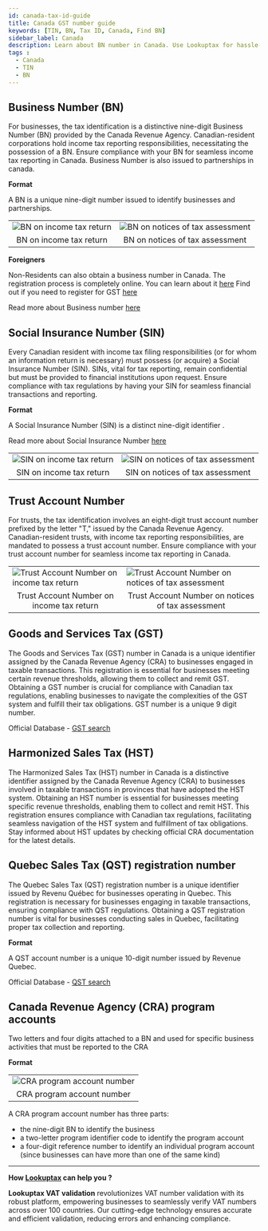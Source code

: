 ```yaml
---
id: canada-tax-id-guide
title: Canada GST number guide
keywords: [TIN, BN, Tax ID, Canada, Find BN]
sidebar_label: Canada
description: Learn about BN number in Canada. Use Lookuptax for hassle-free tax id validation in Canada and other 100+ countries
tags : 
  - Canada
  - TIN
  - BN
---
```


## Business Number (BN)
For businesses, the tax identification is a distinctive nine-digit Business Number (BN) provided by the Canada Revenue Agency. Canadian-resident corporations hold income tax reporting responsibilities, necessitating the possession of a BN. Ensure compliance with your BN for seamless income tax reporting in Canada. Business Number is also issued to partnerships in canada. 

**Format**

A BN is a unique nine-digit number issued  to identify businesses and partnerships.


<table align="center" border="0px" border-color="#dedede"><tr><td>
  <img src="/docs/img/taxid/bin.PNG" alt="BN on income tax return"/>
  </td><td>
  <img src="/docs/img/taxid/bin-1.PNG" alt="BN on notices of tax assessment"/>
  </td></tr>
  <tr><td align="center">BN on income tax return</td><td align="center">BN on notices of tax assessment</td></tr>
</table>


**Foreigners** 

Non-Residents can also obtain a business number in Canada. The registration process is completely online. You can learn about it [here](https://www.canada.ca/en/revenue-agency/services/tax/businesses/topics/registering-your-business/register.html#NR-BN_AccRegistrtn_Webform) Find out if you need to register for GST [here](https://www.canada.ca/en/revenue-agency/services/tax/businesses/topics/gst-hst-businesses/digital-economy-gsthst/find-out-need-register.html)

Read more about Business number [here](https://www.canada.ca/en/services/taxes/business-number.html)

## Social Insurance Number (SIN)
Every Canadian resident with income tax filing responsibilities (or for whom an information return is necessary) must possess (or acquire) a Social Insurance Number (SIN). SINs, vital for tax reporting, remain confidential but must be provided to financial institutions upon request. Ensure compliance with tax regulations by having your SIN for seamless financial transactions and reporting.

**Format**

A Social Insurance Number (SIN) is a distinct nine-digit identifier .


Read more about Social Insurance Number [here](https://www.canada.ca/en/employment-social-development/services/sin.html)


<table align="center" border="0px" border-color="#dedede"><tr><td>
  <img src="/docs/img/taxid/SIN.PNG" alt="SIN on income tax return"/>
  </td><td>
  <img src="/docs/img/taxid/sin-1.PNG" alt="SIN on notices of tax assessment"/>
  </td></tr>
  <tr><td align="center">SIN on income tax return</td><td align="center">SIN on notices of tax assessment</td></tr>
</table>


## Trust Account Number
For trusts, the tax identification involves an eight-digit trust account number prefixed by the letter "T," issued by the Canada Revenue Agency. Canadian-resident trusts, with income tax reporting responsibilities, are mandated to possess a trust account number. Ensure compliance with your trust account number for seamless income tax reporting in Canada.


<table align="center" border="0px" border-color="#dedede"><tr><td>
  <img src="/docs/img/taxid/tan.PNG" alt="Trust Account Number on income tax return"/>
  </td><td>
  <img src="/docs/img/taxid/tan-1.PNG" alt="Trust Account Number on notices of tax assessment"/>
  </td></tr>
  <tr><td align="center">Trust Account Number on income tax return</td><td align="center">Trust Account Number on notices of tax assessment</td></tr>
</table>

## Goods and Services Tax (GST)

The Goods and Services Tax (GST) number in Canada is a unique identifier assigned by the Canada Revenue Agency (CRA) to businesses engaged in taxable transactions. This registration is essential for businesses meeting certain revenue thresholds, allowing them to collect and remit GST. Obtaining a GST number is crucial for compliance with Canadian tax regulations, enabling businesses to navigate the complexities of the GST system and fulfill their tax obligations. GST number is a unique 9 digit number.

Official Database - [GST search](https://www.businessregistration-inscriptionentreprise.gc.ca/ebci/brom/registry/pub/reg_01_Ld.action)

## Harmonized Sales Tax (HST)
The Harmonized Sales Tax (HST) number in Canada is a distinctive identifier assigned by the Canada Revenue Agency (CRA) to businesses involved in taxable transactions in provinces that have adopted the HST system. Obtaining an HST number is essential for businesses meeting specific revenue thresholds, enabling them to collect and remit HST. This registration ensures compliance with Canadian tax regulations, facilitating seamless navigation of the HST system and fulfillment of tax obligations. Stay informed about HST updates by checking official CRA documentation for the latest details.

## Quebec Sales Tax (QST) registration number
The Quebec Sales Tax (QST) registration number is a unique identifier issued by Revenu Québec for businesses operating in Quebec. This registration is necessary for businesses engaging in taxable transactions, ensuring compliance with QST regulations. Obtaining a QST registration number is vital for businesses conducting sales in Quebec, facilitating proper tax collection and reporting.

**Format**

A QST account number is a unique 10-digit number issued by Revenue Quebec.

Official Database - [QST search](https://entreprises.revenuquebec.ca/EntNa/SX/SX00/SX00.SXCLT20A.ValiderInscription/SXCLT20AA?CLNG=F&SVAR=01)

## Canada Revenue Agency (CRA) program accounts
Two letters and four digits attached to a BN and used for specific business activities that must be reported to the CRA

**Format**
<table align="center" border="0px" border-color="#dedede"><tr><td>
  <img src="/docs/img/taxid/cra-program-account.jpg" alt="CRA program account number"/>
  </td></tr>
  <tr><td align="center">CRA program account number</td></tr>
</table>


A CRA program account number has three parts:
* the nine-digit BN to identify the business
* a two-letter program identifier code to identify the program account
* a four-digit reference number to identify an individual program account (since businesses can have more than one of the same kind)

----
**How [Lookuptax](https://lookuptax.com/) can help you ?**

**Lookuptax VAT validation**  revolutionizes VAT number validation with its robust platform, empowering businesses to seamlessly verify VAT numbers across over 100 countries. Our cutting-edge technology ensures accurate and efficient validation, reducing errors and enhancing compliance.
